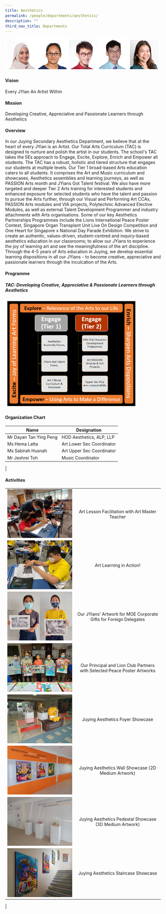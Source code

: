 ```yaml
---
title: Aesthetics
permalink: /people/departments/aesthetics/
description: ""
third_nav_title: Departments
---
```

![](/images/aesthetics.jpg)

#### **Vision**
Every JYian An Artist Within

#### **Mission**
Developing Creative, Appreciative and Passionate Learners through Aesthetics

#### **Overview**
In our Juying Secondary Aesthetics Department, we believe that at the heart of every JYian is an Artist. Our Total Arts Curriculum (TAC) is designed to nurture and polish the artist in our students. The school's TAC takes the 5Es approach to Engage, Excite, Explore, Enrich and Empower all students. The TAC has a robust, holistic and tiered structure that engages our students at multiple levels. Our Tier 1 broad-based Arts education caters to all students. It comprises the Art and Music curriculum and showcases, Aesthetics assemblies and learning journeys, as well as PASSION Arts month and JYians Got Talent festival. We also have more targeted and deeper Tier 2 Arts training for interested students and enhanced exposure for selected students who have the talent and passion to pursue the Arts further, through our Visual and Performing Art CCAs, PASSION Arts modules and VIA projects, Polytechnic Advanced Elective Modules, as well as external Talent Development Programmer and industry attachments with Arts organisations. Some of our key Aesthetics Partnerships Programmes include the Lions International Peace Poster Contest, Singapore Organ Transplant Unit Live On Design Competition and One Heart for Singapore x National Day Parade Exhibition. We strive to create an authentic, values-driven, student-centred and inquiry-based aesthetics education in our classrooms; to allow our JYians to experience the joy of learning art and see the meaningfulness of the art discipline. Through the 4-5 years of Arts education in Juying, we develop essential learning dispositions in all our JYians - to become creative, appreciative and passionate learners through the inculcation of the Arts.

#### **Programme**
##### **TAC: Developing Creative, Appreciative &amp; Passionate Learners through Aesthetics**
<img src="/images/aesthetics%20framework.png" style="width:85%">

#### **Organization Chart**

| Name | Designation |
|---|---|
| Mr Dayan Tan Ying Peng | HOD Aesthetics, ALP, LLP |
| Ms Hema Latta | Art Lower Sec Coordinator |
| Ms Sabirah Husnah | Art Upper Sec Coordinator |
| Mr Jeshrei Toh | Music Coordinator |
|

#### **Activities**

| | |
|:---:|:---:|
| ![](/images/aesthetics1.jpg) | Art Lesson Facilitation with Art Master Teacher |
| ![](/images/aesthetics2.jpg) | Art Learning in Action! |
| ![](/images/aesthetics3.jpg) | Our JYians' Artwork for MOE Corporate Gifts for Foreign Delegates  |
| ![](/images/aesthetics4.jpg) | Our Principal and Lion Club Partners with Selected Peace Poster Artworks  |
| ![](/images/aesthetics5.jpg) | Juying Aesthetics Foyer Showcase  |
| ![](/images/aesthetics6.jpg) | Juying Aesthetics Wall Showcase (2D Medium Artwork)  |
| ![](/images/aesthetics7.jpg) | Juying Aesthetics Pedestal Showcase (3D Medium Artwork)  |
| ![](/images/aesthetics8.jpg) | Juying Aesthetics Staircase Showcase  |
|